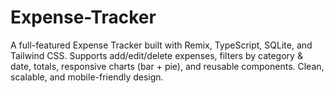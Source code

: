 # Expense-Tracker
A full-featured Expense Tracker built with Remix, TypeScript, SQLite, and Tailwind CSS. Supports add/edit/delete expenses, filters by category &amp; date, totals, responsive charts (bar + pie), and reusable components. Clean, scalable, and mobile-friendly design.
